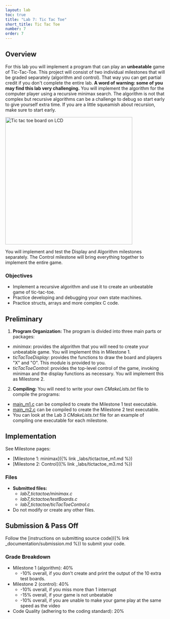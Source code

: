 ```yaml
---
layout: lab
toc: true
title: "Lab 7: Tic Tac Toe"
short_title: Tic Tac Toe
number: 7
order: 7
---
```



## Overview 

For this lab you will implement a program that can play an **unbeatable** game of Tic-Tac-Toe. This project will consist of two individual milestones that will be graded separately (algorithm and control). 
That way you can get partial credit if you don't complete the entire lab. 
**A word of warning: some of you may find this lab very challenging.** 
You will implement the algorithm for the computer player using a recursive minimax search. 
The algorithm is not that complex but recursive algorithms can be a challenge to debug so start early to give yourself extra time. If you are a little squeamish about recursion, make sure to start early.

<img src="{% link media/lab5/tictactoe.jpg %}" width="400" alt="Tic tac toe board on LCD">


You will implement and test the Display and Algorithm milestones separately. The Control milestone will bring everything together to implement the entire game.

### Objectives 
  - Implement a recursive algorithm and use it to create an unbeatable game of tic-tac-toe.
  - Practice developing and debugging your own state machines.
  - Practice structs, arrays and more complex C code.

## Preliminary 

1. **Program Organization:** The program is divided into three main parts or packages: 
  - *minimax*: provides the algorithm that you will need to create your unbeatable game.  You will implement this in Milestone 1.
  - *ticTacToeDisplay*: provides the functions to draw the board and players "X" and "O".  This module is provided to you.
  - *ticTacToeControl*: provides the top-level control of the game, invoking minimax and the display functions as necessary. You will implement this as Milestone 2.

2. **Compiling:** You will need to write your own *CMakeLists.txt* file to compile the programs:
  * [main_m1.c]({{site.github.fileurl}}/lab7_tictactoe/main_m1.c) can be compiled to create the Milestone 1 test executable.
  * [main_m2.c]({{site.github.fileurl}}/lab7_tictactoe/main_m2.c) can be compiled to create the Milestone 2 test executable.
  * You can look at the Lab 3 *CMakeLists.txt* file for an example of compiling one executable for each milestone.

## Implementation 
See Milestone pages:
  * [Milestone 1: minimax]({% link _labs/tictactoe_m1.md %})
  * [Milestone 2: Control]({% link _labs/tictactoe_m3.md %})


### Files
  - **Submitted files:** 
    * *lab7_tictactoe/minimax.c*
    * *lab7_tictactoe/testBoards.c*
    * *lab7_tictactoe/ticTacToeControl.c*
  - Do not modify or create any other files.

## Submission & Pass Off
Follow the [instructions on submitting source code]({% link _documentation/submission.md %}) to submit your code.

### Grade Breakdown 
  * Milestone 1 (algorithm): 40%
    * -10% overall, if you don't create and print the output of the 10 extra test boards.
  * Milestone 2 (control): 40%
    * -10% overall, if you miss more than 1 interrupt
    * -15% overall, if your game is not unbeatable
    * -10% overall, if you are unable to make your game play at the same speed as the video
  * Code Quality (adhering to the coding standard): 20%

